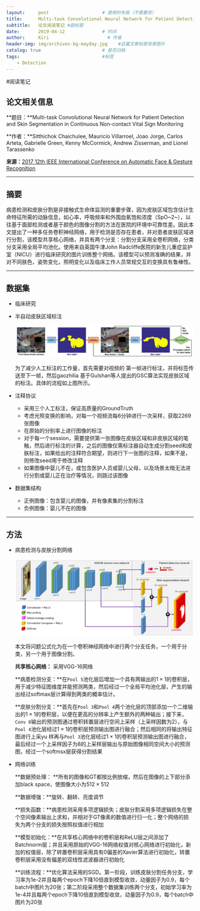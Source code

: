 ```yaml
---
layout:     post                    # 使用的布局（不需要改）
title:      Multi-task Convolutional Neural Network for Patient Detection and Skin Segmentation in Continuous Non-contact Vital Sign Monitoring           # 标题 
subtitle:   论文阅读笔记 #副标题
date:       2019-04-12              # 时间
author:     Kiri                      # 作者
header-img: img/archives-bg-mayday.jpg    #这篇文章标题背景图片
catalog: true                       # 是否归档
tags:                               #标签
    - Detection
---
```


#阅读笔记 

## 论文相关信息

**题目：**Multi-task Convolutional Neural Network for Patient Detection and Skin Segmentation in Continuous Non-contact Vital Sign Monitoring

**作者：**Sitthichok Chaichulee, Mauricio Villarroel, Joao Jorge, Carlos Arteta, Gabrielle Green, Kenny McCormick, Andrew Zisserman, and Lionel Tarassenko

**来源：**[2017 12th IEEE International Conference on Automatic Face & Gesture Recognition]([https://ora.ox.ac.uk/objects/uuid:9055fb50-467c-40c6-b789-b4806cd96452/download_file?file_format=pdf&safe_filename=Zisserman%2Bet%2Bal%252C%2BMulti-task%2Bconvolutional%2Bneural%2Bnetwork%2Bfor%2Bpatient%2Bdetection%2Band%2Bskin%2Bsegmentation%2Bin%2Bcontinuous%2Bnon-con.pdf&type_of_work=Conference+item](https://ora.ox.ac.uk/objects/uuid:9055fb50-467c-40c6-b789-b4806cd96452/download_file?file_format=pdf&safe_filename=Zisserman%2Bet%2Bal%2C%2BMulti-task%2Bconvolutional%2Bneural%2Bnetwork%2Bfor%2Bpatient%2Bdetection%2Band%2Bskin%2Bsegmentation%2Bin%2Bcontinuous%2Bnon-con.pdf&type_of_work=Conference+item))

---

## 摘要

病患检测和皮肤分割是非接触式生命体监测的重要步骤，因为皮肤区域包含估计生命特征所需的动脉信息，如心率，呼吸频率和外围血氧饱和浓度（SpO~2~），以往基于面部检测或者基于颜色的图像分割的方法在医院的环境中可靠性差。因此本文提出了一种多任务卷积神经网络，用于检测是否存在患者，并对患者皮肤区域进行分割，该模型共享核心网络，并具有两个分支：分割分支采用全卷积网络，分类分支采用全局平均池化。使用来自英国牛津John Radcliffe医院的新生儿重症监护室（NICU）进行临床研究的图片训练整个网络。该模型可以预测准确的结果，并对不同肤色，姿势变化，照明变化以及临床工作人员常规交互的变换具有鲁棒性。

---

## 数据集

- 临床研究

- 半自动皮肤区域标注

  ![pic1](https://github.com/caiwendi/caiwendi.github.io/raw/master/img/Patient_detection-1.png)

  为了减少人工标注的工作量，首先需要对视频的 第一帧进行标注，并将标签传送至下一帧，然后gaozhilia 基于Gulshan等人提出的GSC算法实现皮肤区域的标注。具体的流程如上图所示。

- 注释协议

  - 采用三个人工标注，保证高质量的GroundTruth
  - 考虑光照变换的影响，对每一个视频流每6分钟进行一次采样，获取2269张图像
  - 在原始的分别率上进行图像的标注
  - 对于每一个session，需要提供第一张图像在皮肤区域和非皮肤区域的笔触，然后进行标注的计算，之后的图像仅需标注器自动生成分割seed和皮肤标注，如果给出的注释符合期望，则进行下一张图的注释，如果不是，则修改seed用于修改注释
  - 如果图像中婴儿不在，或包含医护人员或婴儿父母，以及场景太暗无法进行分割或婴儿正在治疗等情况，则跳过该图像

- 数据集结构
  - 正例图像：包含婴儿的图像，并有像素集的分割标注
  - 负例图像：婴儿不在的图像

---

##  方法

- 病患检测与皮肤分割网络

  ![pic2](https://github.com/caiwendi/caiwendi.github.io/raw/master/img/Patient_detection-2.png)

  本文将问题公式化为在一个卷积神经网络中进行两个分支任务，一个用于分类，另一个用于图像分割。

  **共享核心网络：** 采用VGG-16网络

  **病患检测分支：**在``Pool 5``池化层后增加一个具有两输出的$1\times 1$的卷积层，用于减少特征图维度并能预测两类，然后经过一个全局平均池化层，产生的输出经过softmax层计算得到两类的概率估计。

  **皮肤分割分支：**首先在``Pool 3``和``Pool 4``两个池化层的顶部添加一个二维输出的$1\times1$的卷积层，以便在更高的分辨率上产生额外的两种输出；接下来，``Conv 8``输出的预测图通过卷积转置层进行空间上采样（上采样因数为2），与``Pool 4``池化层经过$1\times1$的卷积层预测输出图进行融合；然后相同的将输出特征图进行上采yu 样再与``Pool 3``池化层经过$1\times1$的卷积层预测输出图进行融合，最后经过一个上采样因子为8的上采样层输出与原始图像相同空间大小的预测图，经过一个softmsx层获得分割结果

- 网络训练

  **数据预处理： **所有的图像和GT都按比例放缩，然后在图像的上下部分添加black space，使图像大小为$512 \times512$

  **数据增强：**旋转、翻转、亮度调节

  **损失函数：**病患检测采用多项逻辑损失；皮肤分割采用多项逻辑损失在整个空间像素输出上求和，并相对于GT像素的数值进行归一化；整个网络的损失为两个分支的损失按照权值进行相加

  **模型初始化：**在共享核心网络中的卷积层和ReLU层之间添加了Batchnorm层；并且采用原始的VGG-16网络权值对核心网络进行初始化，新加的权值层，除了转置卷积层采用具有0偏差的Xavier算法进行初始化，转置卷积层采用没有偏差的双线性滤波器进行初始化

  **训练流程：**优化算法采用的SGD。第一阶段，训练皮肤分割任务分支，学习率为1e-2并且每两个epoch下降10倍直到模型收敛，动量因子为0.9，每个batch中图片为20张；第二阶段采用整个数据集训练两个分支，初始学习率为1e-4并且每两个epoch下降10倍直到模型收敛，动量因子为0.9，每个batch中图片为20张







<html>

<head>
<title>MathJax TeX Test Page</title>
<script type="text/x-mathjax-config">
  MathJax.Hub.Config({tex2jax: {inlineMath: [['$','$'], ['\\(','\\)']]}});
</script>
<script type="text/javascript" async src="https://cdn.mathjax.org/mathjax/latest/MathJax.js?config=TeX-AMS_CHTML">
</script>
</head>
<body>